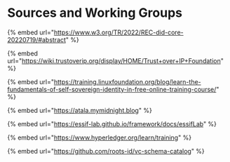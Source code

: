 # Sources and Working Groups

{% embed url="https://www.w3.org/TR/2022/REC-did-core-20220719/#abstract" %}

{% embed url="https://wiki.trustoverip.org/display/HOME/Trust+over+IP+Foundation" %}

{% embed url="https://training.linuxfoundation.org/blog/learn-the-fundamentals-of-self-sovereign-identity-in-free-online-training-course/" %}

{% embed url="https://atala.mymidnight.blog" %}

{% embed url="https://essif-lab.github.io/framework/docs/essifLab" %}

{% embed url="https://www.hyperledger.org/learn/training" %}

{% embed url="https://github.com/roots-id/vc-schema-catalog" %}
